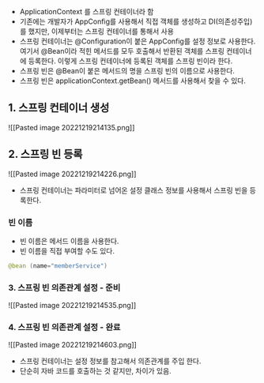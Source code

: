 - ApplicationContext 를 스프링 컨테이너라 함
- 기존에는 개발자가 AppConfig를 사용해서 직접 객체를 생성하고 DI(의존성주입)를 했지만, 이제부터는 스프링 컨테이너를 통해서 사용
- 스프링 컨테이너는 @Configuration이 붙은 AppConfig를 설정 정보로 사용한다. 여기서 @Bean이라 적힌 메서드를 모두 호출해서 반환된 객체를 스프링 컨테이너에 등록한다. 이렇게 스프링 컨테이너에 등록된 객체를 스프링 빈이라 한다.
- 스프링 빈은 @Bean이 붙은 메서드의 명을 스프링 빈의 이름으로 사용한다.
- 스프링 빈은 applicationContext.getBean() 메서드를 사용해서 찾을 수 있다.

## 1.  스프링 컨테이너 생성

![[Pasted image 20221219214135.png]]

## 2. 스프링 빈 등록

![[Pasted image 20221219214226.png]]

- 스프링 컨테이너는 파라미터로 넘어온 설정 클래스 정보를 사용해서 스프링 빈을 등록한다.

### 빈 이름

- 빈 이름은 메서드 이름을 사용한다.
- 빈 이름을 직접 부여할 수도 있다. 
``` java
@bean (name="memberService")
```

### 3.  스프링 빈 의존관계 설정 - 준비

![[Pasted image 20221219214535.png]]

### 4. 스프링 빈 의존관계 설정 - 완료

![[Pasted image 20221219214603.png]]

- 스프링 컨테이너는 설정 정보를 참고해서 의존관계를 주입 한다.
- 단순히 자바 코드를 호출하는 것 같지만, 차이가 있음.

